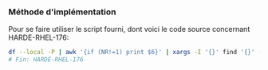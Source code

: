 ### Méthode d'implémentation
Pour se faire utiliser le script fourni, dont voici le code source concernant HARDE-RHEL-176:
```bash
df --local -P | awk '{if (NR!=1) print $6}' | xargs -I '{}' find '{}' -xdev -type f -perm -2000 -ls > "$HOME/$0-sgid-$(date +'%Y-%m-%d').txt"
# Fin: HARDE-RHEL-176
```
